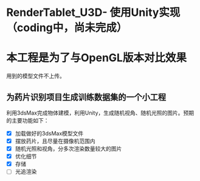 # RenderTablet_U3D- 使用Unity实现（coding中，尚未完成）
# 本工程是为了与OpenGL版本对比效果
用到的模型文件不上传。

## 为药片识别项目生成训练数据集的一个小工程
利用3dsMax完成物体建模，利用Unity，生成随机视角、随机光照的图片。预期的主要功能如下：
- [x] 加载做好的3dsMax模型文件
- [x] 摆放药片，且尽量在摄像机范围内
- [x] 随机光照和视角，分多次渲染数量较大的图片
- [x] 优化细节
- [x] 存储
- [ ] 光追渲染
